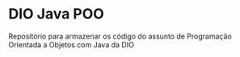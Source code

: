 # DIO Java POO
Repositório para armazenar os código do assunto de Programação Orientada a Objetos com Java da DIO
